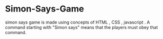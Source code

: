 # Simon-Says-Game
simon says game is made using concepts of HTML , CSS , javascript . A command starting with "Simon says" means that the players must obey that command. 
